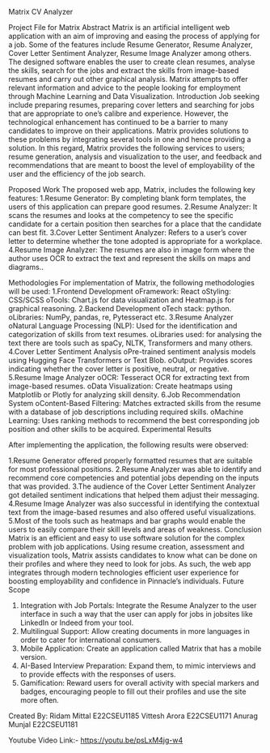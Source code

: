 Matrix CV Analyzer


Project File for Matrix
Abstract
Matrix is an artificial intelligent web application with an aim of improving and easing the process of applying for a job. Some of the features include Resume Generator, Resume Analyzer, Cover Letter Sentiment Analyzer, Resume Image Analyzer among others. The designed software enables the user to create clean resumes, analyse the skills, search for the jobs and extract the skills from image-based resumes and carry out other graphical analysis. Matrix attempts to offer relevant information and advice to the people looking for employment through Machine Learning and Data Visualization.
Introduction
Job seeking include preparing resumes, preparing cover letters and searching for jobs that are appropriate to one’s calibre and experience. However, the technological enhancement has continued to be a barrier to many candidates to improve on their applications. Matrix provides solutions to these problems by integrating several tools in one and hence providing a solution. In this regard, Matrix provides the following services to users; resume generation, analysis and visualization to the user, and feedback and recommendations that are meant to boost the level of employability of the user and the efficiency of the job search. 


Proposed Work
The proposed web app, Matrix, includes the following key features:
1.Resume Generator: By completing blank form templates, the users of this application can prepare good resumes.
2.Resume Analyzer: It scans the resumes and looks at the competency to see the specific candidate for a certain position then searches for a place that the candidate can best fit.
3.Cover Letter Sentiment Analyzer: Refers to a user’s cover letter to determine whether the tone adopted is appropriate for a workplace.
4.Resume Image Analyzer: The resumes are also in image form where the author uses OCR to extract the text and represent the skills on maps and diagrams..

Methodologies
For implementation of Matrix, the following methodologies will be used:
1.Frontend Development
oFramework: React
oStyling: CSS/SCSS
oTools: Chart.js for data visualization and Heatmap.js for graphical reasoning.
2.Backend Development
oTech stack: python.
oLibraries: NumPy, pandas, re, Pytesseract etc.
3.Resume Analyzer
oNatural Language Processing (NLP): Used for the identification and categorization of skills from text resumes.
oLibraries used: for analysing the text there are tools such as spaCy, NLTK, Transformers and many others. 
4.Cover Letter Sentiment Analysis
oPre-trained sentiment analysis models using Hugging Face Transformers or Text Blob.
oOutput: Provides scores indicating whether the cover letter is positive, neutral, or negative.
5.Resume Image Analyzer
oOCR: Tesseract OCR for extracting text from image-based resumes.
oData Visualization: Create heatmaps using Matplotlib or Plotly for analyzing skill density.
6.Job Recommendation System
oContent-Based Filtering: Matches extracted skills from the resume with a database of job descriptions including required skills.
oMachine Learning: Uses ranking methods to recommend the best corresponding job position and other skills to be acquired.
Experimental Results

After implementing the application, the following results were observed:

1.Resume Generator offered properly formatted resumes that are suitable for most professional positions.
2.Resume Analyzer was able to identify and recommend core competencies and potential jobs depending on the inputs that was provided.
3.The audience of the Cover Letter Sentiment Analyzer got detailed sentiment indications that helped them adjust their messaging.
4.Resume Image Analyzer was also successful in identifying the contextual text from the image-based resumes and also offered useful visualizations.
5.Most of the tools such as heatmaps and bar graphs would enable the users to easily compare their skill levels and areas of weakness.
Conclusion
Matrix is an efficient and easy to use software solution for the complex problem with job applications. Using resume creation, assessment and visualization tools, Matrix assists candidates to know what can be done on their profiles and where they need to look for jobs. As such, the web app integrates through modern technologies efficient user experience for boosting employability and confidence in Pinnacle’s individuals.
Future Scope
1.	Integration with Job Portals: Integrate the Resume Analyzer to the user interface in such a way that the user can apply for jobs in jobsites like LinkedIn or Indeed from your tool.
2.	Multilingual Support: Allow creating documents in more languages in order to cater for international consumers.
3.	Mobile Application: Create an application called Matrix that has a mobile version.
4.	AI-Based Interview Preparation: Expand them, to mimic interviews and to provide effects with the responses of users.
5.	Gamification: Reward users for overall activity with special markers and badges, encouraging people to fill out their profiles and use the site more often.

Created By:
Ridam Mittal E22CSEU1185
Vittesh Arora E22CSEU1171
Anurag Munjal E22CSEU1181

Youtube Video Link:- https://youtu.be/psLxM4jg-w4









